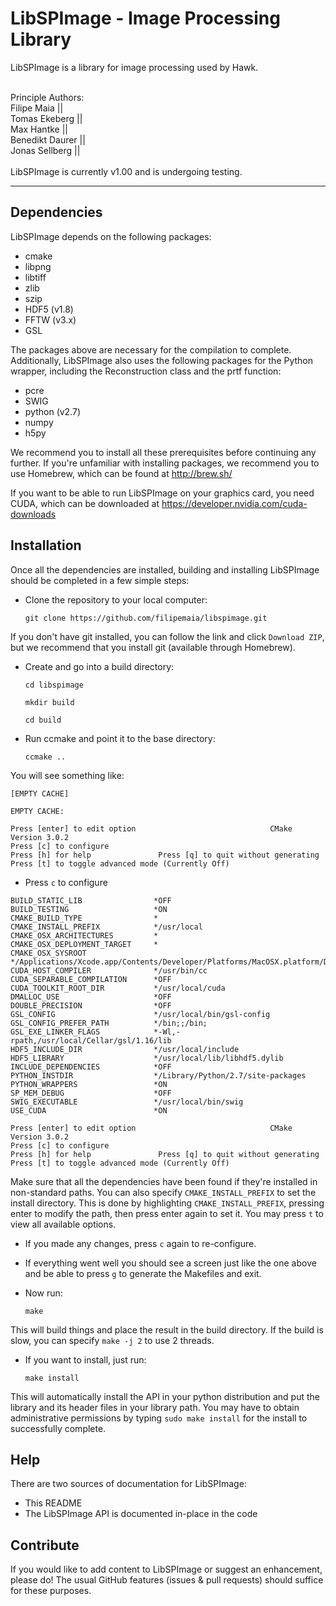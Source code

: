 LibSPImage - Image Processing Library
=====================================

LibSPImage is a library for image processing used by Hawk.

<br>
Principle Authors:<br>
Filipe Maia     ||  <filipe.c.maia@gmail.com><br>
Tomas Ekeberg   ||  <ekeberg@xray.bmc.uu.se><br>
Max Hantke      ||  <max.hantke@icm.uu.se><br>
Benedikt Daurer ||  <benedikt@xray.bmc.uu.se><br>
Jonas Sellberg  ||  <sellberg@xray.bmc.uu.se><br>
<br>
LibSPImage is currently v1.00 and is undergoing testing.

-------------------------------------------------------------------------------


Dependencies
------------

LibSPImage depends on the following packages:

* cmake
* libpng
* libtiff
* zlib
* szip
* HDF5 (v1.8)
* FFTW (v3.x)
* GSL

The packages above are necessary for the compilation to complete. Additionally, LibSPImage also uses the following packages for the Python wrapper, including the Reconstruction class and the prtf function:

* pcre
* SWIG
* python (v2.7)
* numpy
* h5py

We recommend you to install all these prerequisites before continuing any further. If you're unfamiliar with installing packages, we recommend you to use Homebrew, which can be found at http://brew.sh/

If you want to be able to run LibSPImage on your graphics card, you need CUDA, which can be downloaded at https://developer.nvidia.com/cuda-downloads


Installation
------------

Once all the dependencies are installed, building and installing LibSPImage should be completed in a few simple steps:

- Clone the repository to your local computer:

    `git clone https://github.com/filipemaia/libspimage.git`

If you don't have git installed, you can follow the link and click `Download ZIP`, but we recommend that you install git (available through Homebrew).

- Create and go into a build directory:

    `cd libspimage`

    `mkdir build`

    `cd build`

- Run ccmake and point it to the base directory:

    `ccmake ..`

You will see something like:

~~~~~~~~~~~~~~~~~~~~~~~~~~~~~~~~~~~~~~~~~~~~~~~~~~~~~~~~~~~~~~~~~~~~~~~~~~~~~~~
[EMPTY CACHE]

EMPTY CACHE:

Press [enter] to edit option                              CMake Version 3.0.2
Press [c] to configure
Press [h] for help               Press [q] to quit without generating
Press [t] to toggle advanced mode (Currently Off)
~~~~~~~~~~~~~~~~~~~~~~~~~~~~~~~~~~~~~~~~~~~~~~~~~~~~~~~~~~~~~~~~~~~~~~~~~~~~~~~

- Press `c` to configure

~~~~~~~~~~~~~~~~~~~~~~~~~~~~~~~~~~~~~~~~~~~~~~~~~~~~~~~~~~~~~~~~~~~~~~~~~~~~~~~
BUILD_STATIC_LIB                *OFF                                                                                                                
BUILD_TESTING                   *ON                                                                                                                 
CMAKE_BUILD_TYPE                *                                                                                                                   
CMAKE_INSTALL_PREFIX            */usr/local                                                                                                         
CMAKE_OSX_ARCHITECTURES         *                                                                                                                   
CMAKE_OSX_DEPLOYMENT_TARGET     *                                                                                                                   
CMAKE_OSX_SYSROOT               */Applications/Xcode.app/Contents/Developer/Platforms/MacOSX.platform/Developer/SDKs/MacOSX10.9.sdk                 
CUDA_HOST_COMPILER              */usr/bin/cc                                                                                                        
CUDA_SEPARABLE_COMPILATION      *OFF                                                                                                                
CUDA_TOOLKIT_ROOT_DIR           */usr/local/cuda                                                                                                    
DMALLOC_USE                     *OFF                                                                                                                
DOUBLE_PRECISION                *OFF                                                                                                                
GSL_CONFIG                      */usr/local/bin/gsl-config                                                                                          
GSL_CONFIG_PREFER_PATH          */bin;;/bin;                                                                                                        
GSL_EXE_LINKER_FLAGS            *-Wl,-rpath,/usr/local/Cellar/gsl/1.16/lib                                                                          
HDF5_INCLUDE_DIR                */usr/local/include                                                                                                 
HDF5_LIBRARY                    */usr/local/lib/libhdf5.dylib                                                                                       
INCLUDE_DEPENDENCIES            *OFF                                                                                                                
PYTHON_INSTDIR                  */Library/Python/2.7/site-packages                                                                                  
PYTHON_WRAPPERS                 *ON                                                                                                                 
SP_MEM_DEBUG                    *OFF                                                                                                                
SWIG_EXECUTABLE                 */usr/local/bin/swig                                                                                                
USE_CUDA                        *ON                                                                                                                 

Press [enter] to edit option                              CMake Version 3.0.2
Press [c] to configure
Press [h] for help               Press [q] to quit without generating
Press [t] to toggle advanced mode (Currently Off)
~~~~~~~~~~~~~~~~~~~~~~~~~~~~~~~~~~~~~~~~~~~~~~~~~~~~~~~~~~~~~~~~~~~~~~~~~~~~~~~

Make sure that all the dependencies have been found if they're installed in non-standard paths. You can also specify `CMAKE_INSTALL_PREFIX` to set the install directory. This is done by highlighting `CMAKE_INSTALL_PREFIX`, pressing enter to modify the path, then press enter again to set it. You may press `t` to view all available options.

- If you made any changes, press `c` again to re-configure.

- If everything went well you should see a screen just like the one above and be able to press `g` to generate the Makefiles and exit.

- Now run:

    `make`

This will build things and place the result in the build directory. If the build is slow, you can specify `make -j 2` to use 2 threads.

- If you want to install, just run:

    `make install`

This will automatically install the API in your python distribution and put the library and its header files in your library path. You may have to obtain administrative permissions by typing `sudo make install` for the install to successfully complete.


Help
----

There are two sources of documentation for LibSPImage:

* This README
* The LibSPImage API is documented in-place in the code


Contribute
----------

If you would like to add content to LibSPImage or suggest an enhancement, please do! The usual GitHub features (issues & pull requests) should suffice for these purposes.
